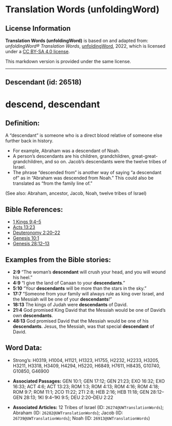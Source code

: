 # Translation Words (unfoldingWord)

## License Information

**Translation Words (unfoldingWord)** is based on and adapted from: _unfoldingWord® Translation Words_, [unfoldingWord](https://unfoldingword.org/utw), 2022, which is licensed under a [CC BY-SA 4.0 license](https://creativecommons.org/licenses/by-sa/4.0/legalcode.en).

This markdown version is provided under the same license.



--------------------------------

## Descendant (id: 26518)

descend, descendant
===================

Definition:
-----------

A “descendant” is someone who is a direct blood relative of someone else further back in history.

* For example, Abraham was a descendant of Noah.
* A person’s descendants are his children, grandchildren, great\-great\-grandchildren, and so on. Jacob’s descendants were the twelve tribes of Israel.
* The phrase “descended from” is another way of saying “a descendant of” as in “Abraham was descended from Noah.” This could also be translated as “from the family line of.”

(See also: Abraham, ancestor, Jacob, Noah, twelve tribes of Israel)

Bible References:
-----------------

* [1 Kings 9:4–5](https://ref.ly/1Kgs9:4-1Kgs9:5)
* [Acts 13:23](https://ref.ly/Acts13:23)
* [Deuteronomy 2:20–22](https://ref.ly/Deut2:20-Deut2:22)
* [Genesis 10:1](https://ref.ly/Gen10:1)
* [Genesis 28:12–13](https://ref.ly/Gen28:12-Gen28:13)

Examples from the Bible stories:
--------------------------------

* **2:9** “The woman’s **descendant** will crush your head, and you will wound his heel.”
* **4:9** “I give the land of Canaan to your **descendants**.”
* **5:10** “Your **descendants** will be more than the stars in the sky.”
* **17:7** “Someone from your family will always rule as king over Israel, and the Messiah will be one of your **descendants**!”
* **18:13** The kings of Judah were **descendants** of David.
* **21:4** God promised King David that the Messiah would be one of David’s own **descendants**.
* **48:13** God promised David that the Messiah would be one of his **descendants**. Jesus, the Messiah, was that special **descendant** of David.

Word Data:
----------

* Strong’s: H0319, H1004, H1121, H1323, H1755, H2232, H2233, H3205, H3211, H3318, H3409, H4294, H5220, H6849, H7611, H8435, G10740, G10850, G46900

* **Associated Passages:** GEN 10:1; GEN 17:12; GEN 21:23; EXO 16:32; EXO 16:33; ACT 4:6; ACT 13:23; ROM 1:3; ROM 4:13; ROM 4:16; ROM 4:18; ROM 9:7; ROM 11:1; 2CO 11:22; 2TI 2:8; HEB 2:16; HEB 11:18; GEN 28:12–GEN 28:13; 1KI 9:4–1KI 9:5; DEU 2:20–DEU 2:22
* **Associated Articles:** 12 Tribes of Israel (ID: `26274@UWTranslationWords`); Abraham (ID: `26282@UWTranslationWords`); Jacob (ID: `26739@UWTranslationWords`); Noah (ID: `26913@UWTranslationWords`)

